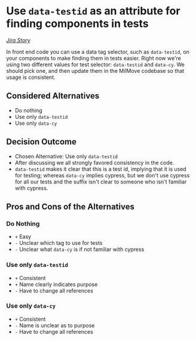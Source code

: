 # Use `data-testid` as an attribute for finding components in tests

*[Jira Story](https://dp3.atlassian.net/browse/MB-3386)*

In front end code you can use a data tag selector, such as `data-testid`, on your components to make finding them in tests easier. Right now we're using two different values for test selector: `data-testid` and `data-cy`. We should pick one, and then update them in the MilMove codebase so that usage is consistent.

## Considered Alternatives

* Do nothing
* Use only `data-testid`
* Use only `data-cy`

## Decision Outcome

* Chosen Alternative: Use only `data-testid`
* After discussing we all strongly favored consistency in the code.
* `data-testid` makes it clear that this is a test id, implying that it is used for testing; whereas `data-cy` implies cypress, but we don't use cypress for all our tests and the suffix isn't clear to someone who isn't familiar with cypress.

## Pros and Cons of the Alternatives

### Do Nothing

* `+` Easy
* `-` Unclear which tag to use for tests
* `-` Unclear what `data-cy` is if not familiar with cypress

### Use only `data-testid`

* `+` Consistent
* `+` Name clearly indicates purpose
* `-` Have to change all references

### Use only `data-cy`

* `+` Consistent
* `-` Name is unclear as to purpose
* `-` Have to change all references
